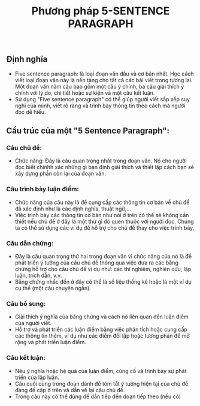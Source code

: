 <h1 align="center"> Phương pháp 5-SENTENCE PARAGRAPH </h1> <br>

## Định nghĩa
- Five sentence paragraph: là loại đoạn văn đầu và cơ bản nhất. Học cách viết loại đoạn văn này là nền tảng cho tất cả các bài viết trong tương lai. Một đoạn văn năm câu bao gồm một câu ý chính, ba câu giải thích ý chính với lý do, chi tiết hoặc sự kiện và một câu kết luận.
- Sử dụng "Five sentence paragraph" có thể giúp người viết sắp xếp suy nghĩ của mình, viết rõ ràng và trình bày thông tin theo cách mà người đọc dễ hiểu.


## Cấu trúc của một "5 Sentence Paragraph":
### Câu chủ đề:

- Chức năng: Đây là câu quan trọng nhất trong đoạn văn. Nó cho người đọc biết chínhh xác những gì bạn định giải thích và thiết lập cách bạn sẽ xây dựng phần còn lại của đoạn văn.

### Câu trình bày luận điểm:

- Chức năng của câu này là để cung cấp các thông tin cơ bản về chủ đề đã xác định như là các định nghĩa, thuật ngữ,...
- Việc trình bày các thông tin cơ bản như nói ở trên có thể sẽ không cần thiết nếu chủ đề ở đây là một thứ gì đó quen thuộc với người đọc. Chúng ta có thể sử dụng các ví dụ để hỗ trợ cho chủ đề thay cho việc trình bày.

### Câu dẫn chứng:

- Đây là câu quan trọng thứ hai trong đoạn văn vì chức năng của nó là để phát triển ý tưởng của câu chủ đề thông qua việc đưa ra các bằng chứng hỗ trợ cho câu chủ đề ví dụ như: các thí nghiệm, nghiên cứu, lập luận, trích dẫn, v.v.
- Bằng chứng nhắc đến ở đây có thể là số liệu thống kê hoặc là một ví dụ cụ thể (một câu chuyện ngắn).

### Câu bổ sung:
- Giải thích ý nghĩa của bằng chứng và cách nó liên quan đến luận điểm của người viết.
- Hỗ trợ và phát triển các luận điểm bằng việc phân tích hoặc cung cấp các thông tin thêm, ví dụ như các điểm đối lập hoặc tương phản để mở rộng và phát triển luận điểm.

### Câu kết luận:
- Nêu ý nghĩa hoặc hệ quả của luận điểm, củng cố và trình bày sự phát triển của lập luận.
- Câu cuối cùng trong đoạn dành để tóm tắt ý tưởng hiện tại của chủ đề đang đề cập ở trên và dẫn về lại câu chủ để.
- Trong câu này có thể dùng để dẫn tiếp đến đoạn tiếp theo (nếu có)

